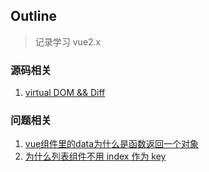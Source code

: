## Outline

> 记录学习 vue2.x 

### 源码相关
1. [virtual DOM && Diff](https://jayconscious.github.io/blog/vue2/vue2/sourcecode/vueDiff.html)


### 问题相关
1. [vue组件里的data为什么是函数返回一个对象](https://jayconscious.github.io/blog/vue2/vue2/question/dataIsFn.html)
2. [为什么列表组件不用 index 作为 key](https://jayconscious.github.io/blog/vue2/vue2/question/checkDupKeys.html)

